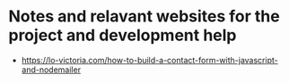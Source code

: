 # Notes and relavant websites for the project and development help

- https://lo-victoria.com/how-to-build-a-contact-form-with-javascript-and-nodemailer
